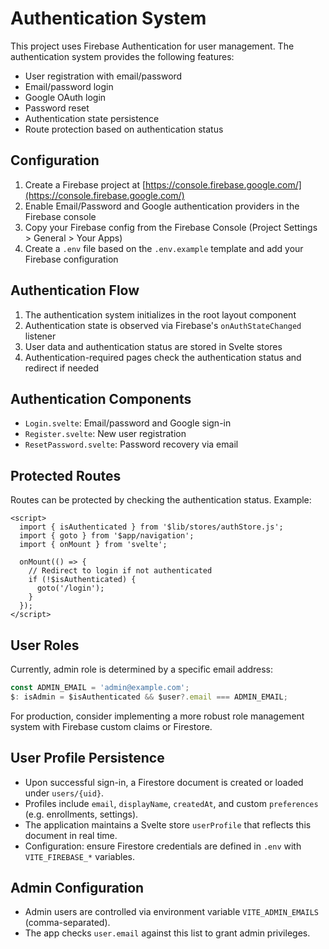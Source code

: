 # Authentication System

This project uses Firebase Authentication for user management. The authentication system provides the following features:

- User registration with email/password
- Email/password login
- Google OAuth login
- Password reset
- Authentication state persistence
- Route protection based on authentication status

## Configuration

1. Create a Firebase project at [https://console.firebase.google.com/](https://console.firebase.google.com/)
2. Enable Email/Password and Google authentication providers in the Firebase console
3. Copy your Firebase config from the Firebase Console (Project Settings > General > Your Apps)
4. Create a `.env` file based on the `.env.example` template and add your Firebase configuration

## Authentication Flow

1. The authentication system initializes in the root layout component
2. Authentication state is observed via Firebase's `onAuthStateChanged` listener
3. User data and authentication status are stored in Svelte stores
4. Authentication-required pages check the authentication status and redirect if needed

## Authentication Components

- `Login.svelte`: Email/password and Google sign-in
- `Register.svelte`: New user registration 
- `ResetPassword.svelte`: Password recovery via email

## Protected Routes

Routes can be protected by checking the authentication status. Example:

```svelte
<script>
  import { isAuthenticated } from '$lib/stores/authStore.js';
  import { goto } from '$app/navigation';
  import { onMount } from 'svelte';

  onMount(() => {
    // Redirect to login if not authenticated
    if (!$isAuthenticated) {
      goto('/login');
    }
  });
</script>
```

## User Roles

Currently, admin role is determined by a specific email address:

```typescript
const ADMIN_EMAIL = 'admin@example.com';
$: isAdmin = $isAuthenticated && $user?.email === ADMIN_EMAIL;
```

For production, consider implementing a more robust role management system with Firebase custom claims or Firestore.

## User Profile Persistence
- Upon successful sign-in, a Firestore document is created or loaded under `users/{uid}`.
- Profiles include `email`, `displayName`, `createdAt`, and custom `preferences` (e.g. enrollments, settings).
- The application maintains a Svelte store `userProfile` that reflects this document in real time.
- Configuration: ensure Firestore credentials are defined in `.env` with `VITE_FIREBASE_*` variables.

## Admin Configuration
- Admin users are controlled via environment variable `VITE_ADMIN_EMAILS` (comma-separated).
- The app checks `user.email` against this list to grant admin privileges.
